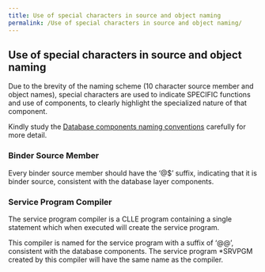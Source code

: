 ```yaml
---
title: Use of special characters in source and object naming
permalink: /Use of special characters in source and object naming/
---
```

## Use of special characters in source and object naming

Due to the brevity of the naming scheme (10 character source member and
object names), special characters are used to indicate SPECIFIC
functions and use of components, to clearly highlight the specialized
nature of that component.

Kindly study the [Database components naming conventions](Database_components_naming_conventions.md) carefully for more detail.

### Binder Source Member

Every binder source member should have the ‘@$’ suffix, indicating that
it is binder source, consistent with the database layer components.

### Service Program Compiler

The service program compiler is a CLLE program containing a single
statement which when executed will create the service program.

This compiler is named for the service program with a suffix of ‘@@’,
consistent with the database components. The service program \*SRVPGM
created by this compiler will have the same name as the compiler.
